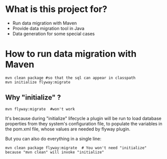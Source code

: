 # What is this project for? 

* Run data migration with Maven
* Provide data migration tool in Java
* Data generation for some special cases 

# How to run data migration with Maven 

````
mvn clean package #so that the sql can appear in classpath
mvn initialize flyway:migrate 
````

## Why "initialize" ?
````
mvn flyway:migrate  #won't work
````

It's because during "initialize" lifecycle a plugin will be run to load database properties from they system's configuration file, to populate the variables in the pom.xml file, whose values are needed by flyway plugin.

But you can also do everything in a single line: 

````
mvn clean package flyway:migrate  # You won't need "initialize" because "mvn clean" will invoke "initialize"
````